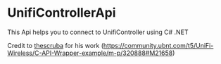 # UnifiControllerApi

This Api helps you to connect to UnifiController using C# .NET

Credit to [thescruba](https://community.ubnt.com/t5/user/viewprofilepage/user-id/139271) for his work (https://community.ubnt.com/t5/UniFi-Wireless/C-API-Wrapper-example/m-p/320888#M21658)
